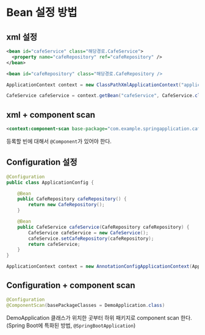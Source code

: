 # Bean 설정 방법

## xml 설정
```xml
<bean id="cafeService" class="해당경로.CafeService">
  <property name="cafeRepository" ref="cafeRepository" />
</bean>

<bean id="cafeRepository" class="해당경로.CafeRepository />
```

```java
ApplicationContext context = new ClassPathXmlApplicationContext("application.xml");

CafeService cafeService = context.getBean("cafeService", CafeService.class);
```

## xml + component scan
```xml
<context:component-scan base-package="com.example.springapplication.cafe" />
```
등록할 빈에 대해서 `@Component`가 있어야 한다.

## Configuration 설정

```java
@Configuration
public class ApplicationConfig {

    @Bean
    public CafeRepository cafeRepository() {
        return new CafeRepository();
    }

    @Bean
    public CafeService cafeService(CafeRepository cafeRepository) {
        CafeService cafeService = new CafeService();
        cafeService.setCafeRepository(cafeRepository);
        return cafeService;
    }
}
```

```java
ApplicationContext context = new AnnotationConfigApplicationContext(ApplicationConfig.class);
```

## Configuration + component scan
```java
@Configuration
@ComponentScan(basePackageClasses = DemoApplication.class)
```
DemoApplication 클래스가 위치한 곳부터 하위 패키지로 component scan 한다.  
(Spring Boot에 특화된 방법, `@SpringBootApplication`)

